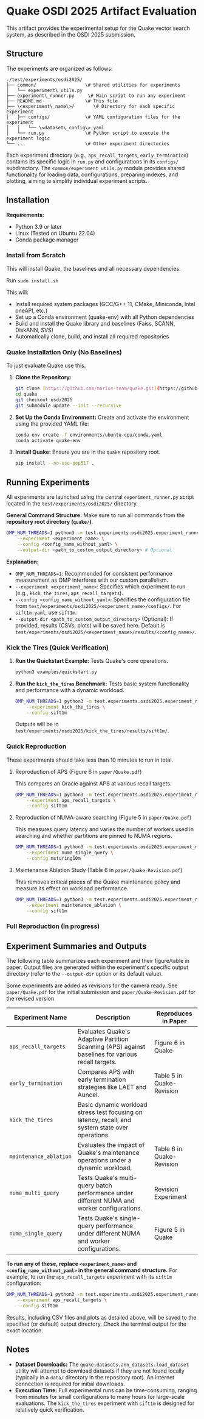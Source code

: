 
# Quake OSDI 2025 Artifact Evaluation

This artifact provides the experimental setup for the Quake vector search system, as described in the OSDI 2025 submission.

## Structure

The experiments are organized as follows:



```plaintext
./test/experiments/osdi2025/
├── common/                  \# Shared utilities for experiments
│   └── experiment\_utils.py
├── experiment\_runner.py     \# Main script to run any experiment
├── README.md                \# This file
├── \<experiment\_name\>/       \# Directory for each specific experiment
│   ├── configs/             \# YAML configuration files for the experiment
│   │   └── \<dataset\_config\>.yaml
│   └── run.py               \# Python script to execute the experiment logic
└── ...                      \# Other experiment directories
```

Each experiment directory (e.g., `aps_recall_targets`, `early_termination`) contains its specific logic in `run.py` and configurations in its `configs/` subdirectory. The `common/experiment_utils.py` module provides shared functionality for loading data, configurations, preparing indexes, and plotting, aiming to simplify individual experiment scripts.

## Installation

**Requirements:**
- Python 3.9 or later
- Linux (Tested on Ubuntu 22.04)
- Conda package manager

### Install from Scratch

This will install Quake, the baselines and all necessary dependencies.

Run `sudo install.sh` 

This will:
- Install required system packages (GCC/G++ 11, CMake, Miniconda, Intel oneAPI, etc.)
- Set up a Conda environment (quake-env) with all Python dependencies
- Build and install the Quake library and baselines (Faiss, SCANN, DiskANN, SVS)
- Automatically clone, build, and install all required repositories

### Quake Installation Only (No Baselines)

To just evaluate Quake use this.

1.  **Clone the Repository:**
    ```bash
    git clone [https://github.com/marius-team/quake.git](https://github.com/marius-team/quake.git)
    cd quake
    git checkout osdi2025
    git submodule update --init --recursive
    
    ```

2.  **Set Up the Conda Environment:**
    Create and activate the environment using the provided YAML file:
    ```bash
    conda env create -f environments/ubuntu-cpu/conda.yaml
    conda activate quake-env
    ```

3.  **Install Quake:**
    Ensure you are in the `quake` repository root.
    ```bash
    pip install --no-use-pep517 .
    ```

## Running Experiments

All experiments are launched using the central `experiment_runner.py` script located in the `test/experiments/osdi2025/` directory.

**General Command Structure:**
Make sure to run all commands from the **repository root directory (`quake/`)**.

```bash
OMP_NUM_THREADS=1 python3 -m test.experiments.osdi2025.experiment_runner \
    --experiment <experiment_name> \
    --config <config_name_without_yaml> \
    --output-dir <path_to_custom_output_directory> # Optional
````

**Explanation:**

* `OMP_NUM_THREADS=1`: Recommended for consistent performance measurement as OMP interferes with our custom parallelism.
* `--experiment <experiment_name>`: Specifies which experiment to run (e.g., `kick_the_tires`, `aps_recall_targets`).
* `--config <config_name_without_yaml>`: Specifies the configuration file from `test/experiments/osdi2025/<experiment_name>/configs/`. For `sift1m.yaml`, use `sift1m`.
* `--output-dir <path_to_custom_output_directory>` (Optional): If provided, results (CSVs, plots) will be saved here. Default is `test/experiments/osdi2025/<experiment_name>/results/<config_name>/`.

### Kick the Tires (Quick Verification)

1.  **Run the Quickstart Example:**
    Tests Quake's core operations.

    ```bash
    python3 examples/quickstart.py
    ```

2.  **Run the `kick_the_tires` Benchmark:**
    Tests basic system functionality and performance with a dynamic workload.

    ```bash
    OMP_NUM_THREADS=1 python3 -m test.experiments.osdi2025.experiment_runner \
        --experiment kick_the_tires \
        --config sift1m
    ```
    Outputs will be in `test/experiments/osdi2025/kick_the_tires/results/sift1m/`.

### Quick Reproduction

These experiments should take less than 10 minutes to run in total.

1. Reproduction of APS (Figure 6 in `paper/Quake.pdf`)

   This compares an Oracle against APS at various recall targets. 

    ```bash
    OMP_NUM_THREADS=1 python3 -m test.experiments.osdi2025.experiment_runner \
        --experiment aps_recall_targets \
        --config sift1m
    ```

2. Reproduction of NUMA-aware searching (Figure 5 in `paper/Quake.pdf`)

    This measures query latency and varies the number of workers used in searching and whether partitions are pinned to NUMA regions.

    ```bash
    OMP_NUM_THREADS=1 python3 -m test.experiments.osdi2025.experiment_runner \
        --experiment numa_single_query \
        --config msturing10m
    ```

3. Maintenance Ablation Study (Table 6 in `paper/Quake-Revision.pdf`)

    This removes critical pieces of the Quake maintenance policy and measure its effect on workload performance.

    ```bash
    OMP_NUM_THREADS=1 python3 -m test.experiments.osdi2025.experiment_runner \
        --experiment maintenance_ablation \
        --config sift1m
    ```
    

### Full Reproduction (In progress)

## Experiment Summaries and Outputs

The following table summarizes each experiment and their figure/table in paper. Output files are generated within the experiment's specific output directory (refer to the `--output-dir` option or its default value).

Some experiments are added as revisions for the camera ready. See `paper/Quake.pdf` for the initial submission and `paper/Quake-Revision.pdf` for the revised version

| Experiment Name        | Description                                                                                        | Reproduces in Paper       |
|------------------------|----------------------------------------------------------------------------------------------------|---------------------------|
| `aps_recall_targets`   | Evaluates Quake's Adaptive Partition Scanning (APS) against baselines for various recall targets.  | Figure 6 in Quake         |
| `early_termination`    | Compares APS with early termination strategies like LAET and Auncel.                               | Table 5 in Quake-Revision |
| `kick_the_tires`       | Basic dynamic workload stress test focusing on latency, recall, and system state over operations.  |                           |
| `maintenance_ablation` | Evaluates the impact of Quake's maintenance operations under a dynamic workload.                   | Table 6 in Quake-Revision |
| `numa_multi_query`     | Tests Quake's multi-query batch performance under different NUMA and worker configurations.        | Revision Experiment       |
| `numa_single_query`    | Tests Quake's single-query performance under different NUMA and worker configurations.             | Figure 5 in Quake         |

**To run any of these, replace `<experiment_name>` and `<config_name_without_yaml>` in the general command structure.** For example, to run the `aps_recall_targets` experiment with its `sift1m` configuration:

```bash
OMP_NUM_THREADS=1 python3 -m test.experiments.osdi2025.experiment_runner \
    --experiment aps_recall_targets \
    --config sift1m
```

Results, including CSV files and plots as detailed above, will be saved to the specified (or default) output directory. Check the terminal output for the exact location.

## Notes

* **Dataset Downloads:** The `quake.datasets.ann_datasets.load_dataset` utility will attempt to download datasets if they are not found locally (typically in a `data/` directory in the repository root). An internet connection is required for initial downloads.
* **Execution Time:** Full experimental runs can be time-consuming, ranging from minutes for small configurations to many hours for large-scale evaluations. The `kick_the_tires` experiment with `sift1m` is designed for relatively quick verification.

<!-- end list -->
